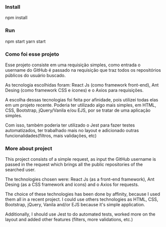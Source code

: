 ### Install

npm install 

### Run

npm start
yarn start

### Como foi esse projeto

Esse projeto consiste em uma requisição simples, como entrada o username do GitHub é passado na requisição
que traz todos os repositórios públicos do usuário buscado.

As tecnologia escolhidas foram: React Js (como framework front-end), Ant Desing (como framework CSS e ícones) e
o Axios para requisições.

A escolha dessas tecnologias foi feita por afinidade, pois utilizei todas elas em um projeto recente. Poderia 
ter utilizado algo mais simples, em HTML, CSS, Bootstrap, jQuery/Vanila e/ou EJS, por se tratar de uma aplicação simples.

Com isso, também poderia ter utilizado o Jest para fazer testes automatizados, ter trabalhado mais no layout e adicionado outras funcionalidades(filtros, mais validações, etc)

### More about project

This project consists of a simple request, as input the GitHub username is passed in the request
which brings all the public repositories of the searched user.

The technologies chosen were: React Js (as a front-end framework), Ant Desing (as a CSS framework and icons) and
o Axios for requests.

The choice of these technologies has been done by affinity, because I used them all in a recent project. I could use others technologies as  HTML, CSS, Bootstrap, jQuery, Vanila and/or EJS because it's simple application.

Additionally, I should use Jest to do automated tests,  worked more on the layout and added other features (filters, more validations, etc.)